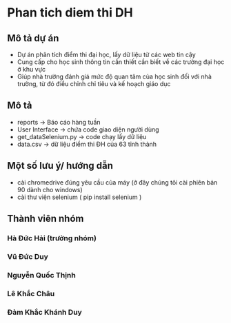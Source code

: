# Phan tich diem thi DH


## Mô tả dự án
- Dự án phân tích điểm thi đại học, lấy dữ liệu từ các web tin cậy
- Cung cấp cho học sinh thông tin cần thiết cần biết về các trường đại học ở khu vực
- Giúp nhà trường đánh giá mức độ quan tâm của học sinh đối với nhà trường, từ đó điểu chỉnh chỉ tiêu và kế hoạch giáo dục

## Mô tả
- reports -> Báo cáo hàng tuần
- User Interface -> chứa code giao diện người dùng
- get_dataSelenium.py -> code chạy lấy dữ liệu
- data.csv -> dữ liệu điểm thi ĐH của 63 tỉnh thành

## Một số lưu ý/ hướng dẫn
- cài chromedrive đúng yêu cầu của máy (ở đây chúng tôi cài phiên bản 90 dành cho windows)
- cài thư viện selenium ( pip install selenium )

## Thành viên nhóm
### Hà Đức Hải (trưởng nhóm)
### Vũ Đức Duy
### Nguyễn Quốc Thịnh
### Lê Khắc Châu
### Đàm Khắc Khánh Duy
